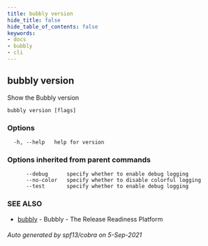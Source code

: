 ```yaml
---
title: bubbly version
hide_title: false
hide_table_of_contents: false
keywords:
- docs
- bubbly
- cli
---
```

## bubbly version

Show the Bubbly version

```
bubbly version [flags]
```

### Options

```
  -h, --help   help for version
```

### Options inherited from parent commands

```
      --debug      specify whether to enable debug logging
      --no-color   specify whether to disable colorful logging
      --test       specify whether to enable debug logging
```

### SEE ALSO

* [bubbly](bubbly.md)	 - Bubbly - The Release Readiness Platform

###### Auto generated by spf13/cobra on 5-Sep-2021
